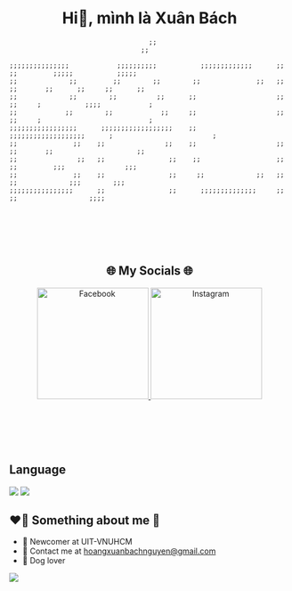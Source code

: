 

<h1 align="center">Hi👋, mình là Xuân Bách </h1>

```
                                   ;;
                                 ;;
                                                                                                                  
;;;;;;;;;;;;;;;            ;;;;;;;;;;           ;;;;;;;;;;;;;      ;;               ;;         ;;;;;           ;;;;;
;;             ;;         ;;        ;;        ;;              ;;   ;;               ;;       ;;      ;;     ;;      ;;
;;             ;;        ;;          ;;      ;;                    ;;               ;;     ;           ;;;;            ;
;;            ;;        ;;            ;;     ;;                    ;;               ;;     ;                           ;
;;;;;;;;;;;;;;;;;      ;;;;;;;;;;;;;;;;;;    ;;                    ;;;;;;;;;;;;;;;;;;;      ;                         ;
;;              ;;    ;;               ;;    ;;                    ;;               ;;       ;;                     ;;
;;               ;;   ;;                ;;    ;;                   ;;               ;;         ;;;               ;;;
;;              ;;    ;;                ;;     ;;             ;;   ;;               ;;             ;;;        ;;;
;;;;;;;;;;;;;;;;      ;;                ;;      ;;;;;;;;;;;;;;     ;;               ;;                  ;;;;     
```


<br><br>
<br><br>

<h2 align="center">🌐 My Socials 🌐</h2>

<p align="middle">
  <a href="https://www.facebook.com/xuanbach.nguyenhoang">
    <img src="https://static.vecteezy.com/system/resources/thumbnails/018/930/698/small/facebook-logo-facebook-icon-transparent-free-png.png" width="200" height="200" alt= "Facebook">
  </a>
  <a href="https://www.instagram.com/xuanbachnguyenhoang/">
  <img src="https://cdn.iconscout.com/icon/free/png-256/free-instagram-logo-icon-download-in-svg-png-gif-file-formats--business-social-post-logos-icons-1646407.png?f=webp" width="200" height="200" alt= "Instagram">
  </a>
</p>

<br><br>
<br><br>

<h2 align>Language </h2>
<img src="https://camo.githubusercontent.com/88e1b21c4e11afd4f06cfb2b510dbb3690dbd300fb1a6d4676fd553a70bafa82/68747470733a2f2f696d672e736869656c64732e696f2f62616467652f632b2b2d2532333030353939432e7376673f7374796c653d666f722d7468652d6261646765266c6f676f3d63253242253242266c6f676f436f6c6f723d7768697465">


<img src="https://user-images.githubusercontent.com/73097560/115834477-dbab4500-a447-11eb-908a-139a6edaec5c.gif">


<h2 align>❤️‍🔥 Something about me 👀 </h2>


- 📖 Newcomer at UIT-VNUHCM
- 📧 Contact me at hoangxuanbachnguyen@gmail.com
- 🐶 Dog lover

<img src="https://user-images.githubusercontent.com/73097560/115834477-dbab4500-a447-11eb-908a-139a6edaec5c.gif">
